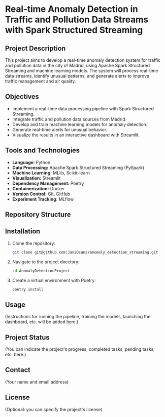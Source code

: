 # Real-time Anomaly Detection in Traffic and Pollution Data Streams with Spark Structured Streaming

## Project Description

This project aims to develop a real-time anomaly detection system for traffic and pollution data in the city of Madrid, using Apache Spark Structured Streaming and machine learning models. The system will process real-time data streams, identify unusual patterns, and generate alerts to improve traffic management and air quality.

## Objectives

*   Implement a real-time data processing pipeline with Spark Structured Streaming.
*   Integrate traffic and pollution data sources from Madrid.
*   Develop and train machine learning models for anomaly detection.
*   Generate real-time alerts for unusual behavior.
*   Visualize the results in an interactive dashboard with Streamlit.

## Tools and Technologies

*   **Language:** Python
*   **Data Processing:** Apache Spark Structured Streaming (PySpark)
*   **Machine Learning:** MLlib, Scikit-learn
*   **Visualization:** Streamlit
*   **Dependency Management:** Poetry
*   **Containerization:** Docker
*   **Version Control:** Git, GitHub
*   **Experiment Tracking:** MLflow

## Repository Structure

## Installation

1.  Clone the repository:

    ```bash
    git clone git@github.com:JaviOsuna/anomaly_detection_streaming.git
    ```
2.  Navigate to the project directory:

    ```bash
    cd AnomalyDetectionProject
    ```
3.  Create a virtual environment with Poetry:

    ```bash
    poetry install
    ```

## Usage

(Instructions for running the pipeline, training the models, launching the dashboard, etc. will be added here.)

## Project Status

(You can indicate the project's progress, completed tasks, pending tasks, etc. here.)

## Contact

(Your name and email address)

## License

(Optional: you can specify the project's license)